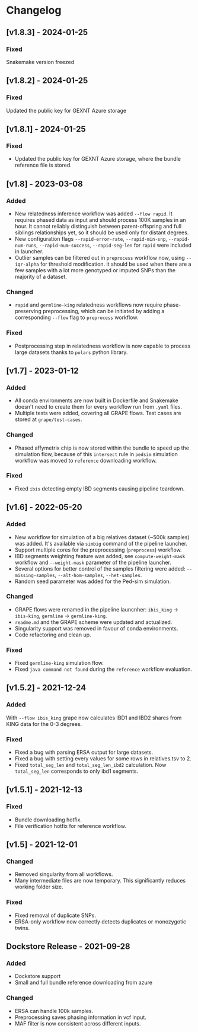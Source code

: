 # Changelog

## [v1.8.3] - 2024-01-25

### Fixed

Snakemake version freezed

## [v1.8.2] - 2024-01-25

### Fixed

Updated the public key for GEXNT Azure storage

## [v1.8.1] - 2024-01-25

### Fixed

- Updated the public key for GEXNT Azure storage, where the bundle reference file is stored.

## [v1.8] - 2023-03-08

### Added

- New relatedness inference workflow was added `--flow rapid`. It requires phased data as input and should process 100K samples in an hour. It cannot reliably distinguish between parent-offspring and full siblings relationships yet, so it should be used only for distant degrees. 
- New configuration flags `--rapid-error-rate`, `--rapid-min-snp`, `--rapid-num-runs`, `--rapid-num-success`, `--rapid-seg-len` for `rapid` were included in launcher.
- Outlier samples can be filtered out in `preprocess` workflow now, using `--iqr-alpha` for threshold modification. It should be used when there are a few samples with a lot more genotyped or imputed SNPs than the majority of a dataset. 

### Changed

- `rapid` and `germline-king` relatedness workflows now require phase-preserving preprocessing, which can be initiated by adding a corresponding `--flow` flag to `preprocess` workflow.

### Fixed

- Postprocessing step in relatedness workflow is now capable to process large datasets thanks to `polars` python library.

## [v1.7] - 2023-01-12

### Added

- All conda environments are now built in Dockerfile and Snakemake doesn't need to create them for every workflow run from `.yaml` files.
- Multiple tests were added, covering all GRAPE flows. Test cases are stored at `grape/test-cases`.

### Changed

- Phased affymetrix chip is now stored within the bundle to speed up the simulation flow, because of this `intersect` rule in `pedsim` simulation workflow was moved to `reference` downloading workflow.

### Fixed

- Fixed `ibis` detecting empty IBD segments causing pipeline teardown.

## [v1.6] - 2022-05-20

### Added

- New workflow for simulation of a big relatives dataset (~500k samples) was added. It's available via `simbig` command of the pipeline launcher.
- Support multiple cores for the preprocessing (`preprocess`) workflow.
- IBD segments weighting feature was added, see `compute-weight-mask` workflow and `--weight-mask` parameter of the pipeline launcher.
- Several options for better control of the samples filtering were added: `--missing-samples`, `--alt-hom-samples`, `--het-samples`.
- Random seed parameter was added for the Ped-sim simulation.

### Changed

- GRAPE flows were renamed in the pipeline launcnher: `ibis_king` -> `ibis-king`, `germline` -> `germline-king`.
- `readme.md` and the GRAPE scheme were updated and actualized.
- Singularity support was removed in favour of conda environments.
- Code refactoring and clean up.

### Fixed

- Fixed `germline-king` simulation flow.
- Fixed `java command not found` during the `reference` workflow evaluation.

## [v1.5.2] - 2021-12-24

### Added

With `--flow ibis_king` grape now calculates IBD1 and IBD2 shares from KING data for the 0-3 degrees.

### Fixed

- Fixed a bug with parsing ERSA output for large datasets.
- Fixed a bug with setting every values for some rows in relatives.tsv to 2.
- Fixed `total_seg_len` and `total_seg_len_ibd2` calculation. Now `total_seg_len` corresponds to only ibd1 segments.

## [v1.5.1] - 2021-12-13

### Fixed

- Bundle downloading hotfix.
- File verification hotfix for reference workflow.

## [v1.5] - 2021-12-01

### Changed

- Removed singularity from all workflows.
- Many intermediate files are now temporary. This significantly reduces working folder size.

### Fixed

- Fixed removal of duplicate SNPs.
- ERSA-only workflow now correctly detects duplicates or monozygotic twins.

## Dockstore Release - 2021-09-28

### Added

- Dockstore support
- Small and full bundle reference downloading from azure

### Changed

- ERSA can handle 100k samples.
- Preprocessing saves phasing information in vcf input.
- MAF filter is now consistent across different inputs.
